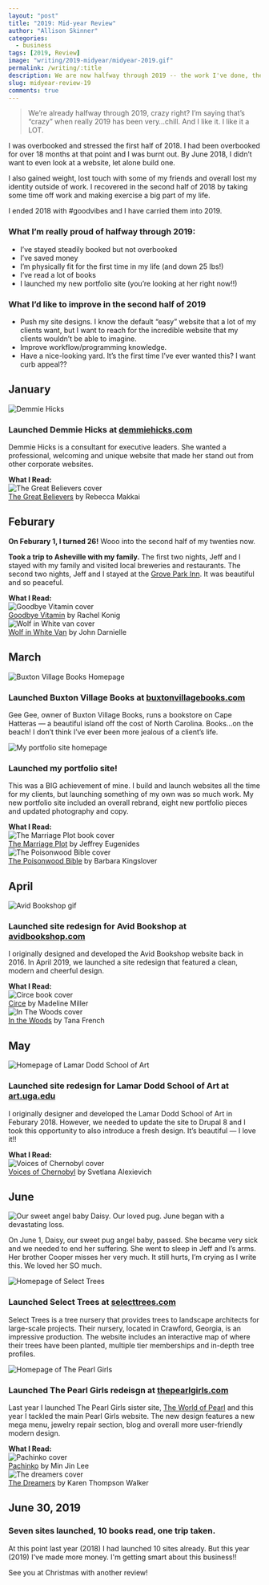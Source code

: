 ```yaml
---
layout: "post"
title: "2019: Mid-year Review"
author: "Allison Skinner"
categories:
  - business
tags: [2019, Review]
image: "writing/2019-midyear/midyear-2019.gif"
permalink: /writing/:title
description: We are now halfway through 2019 -- the work I've done, the books I've read and the places I've gone!
slug: midyear-review-19
comments: true
---
```


> We’re already halfway through 2019, crazy right?
I’m saying that’s “crazy” when really 2019 has been very…chill. And I like it. I like it a LOT.

I was overbooked and stressed the first half of 2018. I had been overbooked for over 18 months at that point and I was burnt out. By June 2018, I didn’t want to even look at a website, let alone build one.

I also gained weight, lost touch with some of my friends and overall lost my identity outside of work.
I recovered in the second half of 2018 by taking some time off work and making exercise a big part of my life.

I ended 2018 with #goodvibes and I have carried them into 2019.

### What I’m really proud of halfway through 2019:

- I’ve stayed steadily booked but not overbooked
- I’ve saved money
- I’m physically fit for the first time in my life (and down 25 lbs!)
- I’ve read a lot of books
- I launched my new portfolio site (you’re looking at her right now!!)

### What I’d like to improve in the second half of 2019

- Push my site designs. I know the default “easy” website that a lot of my clients want, but I want to reach for the incredible website that my clients wouldn’t be able to imagine.
- Improve workflow/programming knowledge.
- Have a nice-looking yard. It’s the first time I’ve ever wanted this? I want curb appeal??

## January

![Demmie Hicks][1]
### Launched Demmie Hicks at [demmiehicks.com](http://demmiehicks.com/)
Demmie Hicks is a consultant for executive leaders. She wanted a professional, welcoming and unique website that made her stand out from other corporate websites.

**What I Read:**<br>
![The Great Believers cover][9]<br>
[The Great Believers](https://www.avidbookshop.com/book/9780735223523) by Rebecca Makkai


## Feburary

**On Feburary 1, I turned 26!**
Wooo into the second half of my twenties now.

**Took a trip to Asheville with my family.**
The first two nights, Jeff and I stayed with my family and visited local breweries and restaurants.
The second two nights, Jeff and I stayed at the [Grove Park Inn](https://www.omnihotels.com/hotels/asheville-grove-park?&gclid=Cj0KCQjw1MXpBRDjARIsAHtdN-0kfIxPlGvZ2o4k6UBlJOL4gx0sOuV2ovIZjiveG10dmu0RiISfy4YaAglNEALw_wcB&gclsrc=aw.ds). It was beautiful and so peaceful.

**What I Read:**<br>
![Goodbye Vitamin cover][10]<br>
[Goodbye Vitamin](https://www.avidbookshop.com/book/9781250182555) by Rachel Konig<br>
![Wolf in White van cover][11]<br>
[Wolf in White Van](https://www.avidbookshop.com/book/9781250074713) by John Darnielle

## March

![Buxton Village Books Homepage][2]
### Launched Buxton Village Books at [buxtonvillagebooks.com](https://www.buxtonvillagebooks.com/)
Gee Gee, owner of Buxton Village Books, runs a bookstore on Cape Hatteras — a beautiful island off the cost of North Carolina. Books…on the beach! I don’t think I’ve ever been more jealous of a client’s life.

![My portfolio site homepage][3]
### Launched my portfolio site!
This was a BIG achievement of mine. I build and launch websites all the time for my clients, but launching something of my own was so much work.
My new portfolio site included an overall rebrand, eight new portfolio pieces and updated photography and copy.

**What I Read:**<br>
![The Marriage Plot book cover][12]<br>
[The Marriage Plot](https://www.avidbookshop.com/book/9780374203054) by Jeffrey Eugenides<br>
![The Poisonwood Bible cover][13]<br>
[The Poisonwood Bible](https://www.avidbookshop.com/book/9780060786502) by Barbara Kingslover

## April

![Avid Bookshop gif][4]
### Launched site redesign for Avid Bookshop at [avidbookshop.com](https://avidbookshop.com)
I originally designed and developed the Avid Bookshop website back in 2016. In April 2019, we launched a site redesign that featured a clean, modern and cheerful design.

**What I Read:**<br>
![Circe book cover][14]<br>
[Circe](https://www.avidbookshop.com/book/9780316556347) by Madeline Miller<br>
![In The Woods cover][15]<br>
[In the Woods](https://www.avidbookshop.com/book/9780143113492) by Tana French

## May

![Homepage of Lamar Dodd School of Art][5]
### Launched site redesign for Lamar Dodd School of Art at [art.uga.edu](https://art.uga.edu)
I originally designer and developed the Lamar Dodd School of Art in Feburary 2018. However, we needed to update the site to Drupal 8 and I took this opportunity to also introduce a fresh design. It’s beautiful — I love it!!

**What I Read:**<br>
![Voices of Chernobyl cover][16]<br>
[Voices of Chernobyl](https://www.avidbookshop.com/book/9781628973303) by Svetlana Alexievich

## June

![Our sweet angel baby Daisy. Our loved pug.][6]
June began with a devastating loss.

On June 1, Daisy, our sweet pug angel baby, passed. She became very sick and we needed to end her suffering. She went to sleep in Jeff and I’s arms. Her brother Cooper misses her very much.
It still hurts, I’m crying as I write this. We loved her SO much.

![Homepage of Select Trees][7]
### Launched Select Trees at [selecttrees.com](https://selecttrees.com)
Select Trees is a tree nursery that provides trees to landscape architects for large-scale projects. Their nursery, located in Crawford, Georgia, is an impressive production.
The website includes an interactive map of where their trees have been planted, multiple tier memberships and in-depth tree profiles.

![Homepage of The Pearl Girls][8]
### Launched The Pearl Girls redeisgn at [thepearlgirls.com](https://thepearlgirls.com)
Last year I launched The Pearl Girls sister site, [The World of Pearl](https://theworldofpearl.com) and this year I tackled the main Pearl Girls website.
The new design features a new mega menu, jewelry repair section, blog and overall more user-friendly modern design.

**What I Read:**<br>
![Pachinko cover][17]<br>
[Pachinko](https://www.avidbookshop.com/book/9781455563937) by Min Jin Lee<br>
![The dreamers cover][18]<br>
[The Dreamers](https://www.avidbookshop.com/book/9780812994162) by Karen Thompson Walker

## June 30, 2019
### Seven sites launched, 10 books read, one trip taken.

At this point last year (2018) I had launched 10 sites already. But this year (2019) I've made more money. I'm getting smart about this business!!

See you at Christmas with another review!


[1]: ../assets/img/portfolio/demmie-hicks/dh-home.jpg
[2]: ../assets/img/writing/2019-midyear/buxton.jpg
[3]: ../assets/img/writing/2019-midyear/allison.jpg
[4]: ../assets/img/portfolio/avid/avid.gif
[5]: ../assets/img/portfolio/LD/ld-slides.gif
[6]: ../assets/img/writing/2019-midyear/daisy.jpg
[7]: ../assets/img/writing/2019-midyear/select-trees.jpg
[8]: ../assets/img/writing/2019-midyear/tpg.jpg
[9]: ../assets/img/writing/2019-midyear/great-believers.jpg
[10]: ../assets/img/writing/2019-midyear/vitamin.jpg
[11]: ../assets/img/writing/2019-midyear/wolf.jpg
[12]: ../assets/img/writing/2019-midyear/marriage.jpg
[13]: ../assets/img/writing/2019-midyear/poisonwood.jpg
[14]: ../assets/img/writing/2019-midyear/circe.jpg
[15]: ../assets/img/writing/2019-midyear/woods.jpg
[16]: ../assets/img/writing/2019-midyear/chernoybl.jpg
[17]: ../assets/img/writing/2019-midyear/pachinko.jpg
[18]: ../assets/img/writing/2019-midyear/dreamers.jpg

